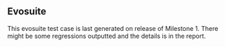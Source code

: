 ## Evosuite
This evosuite test case is last generated on release of Milestone 1.
There might be some regressions outputted and the details is in the report.